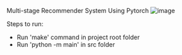 Multi-stage Recommender System Using Pytorch
![image](https://user-images.githubusercontent.com/78251763/219939995-ecd89e0a-02dd-44b7-a465-186ed196cf73.png)

Steps to run:
- Run 'make' command in project root folder
- Run 'python -m main' in src folder
